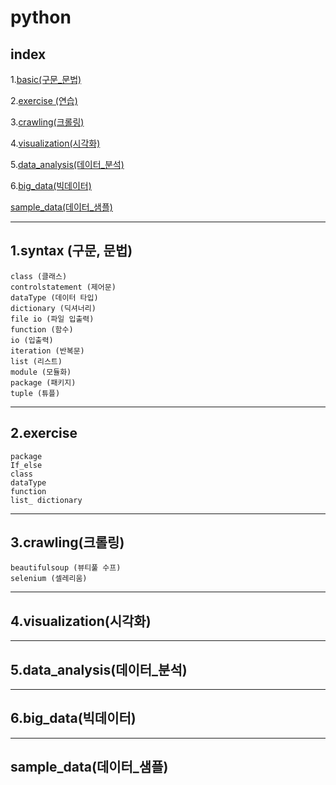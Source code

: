 # **python**
## index
  1.[basic(구문_문법)](1.basic(구문_문법))<br>
  
  2.[exercise (연습)](2.exercise)<br>
  
  3.[crawling(크롤링)](3.crawling(크롤링))<br>
  
  4.[visualization(시각화)](4.visualization(시각화))<br>
  
  5.[data_analysis(데이터_분석)](5.data_analysis(데이터_분석))<br>
  
  6.[big_data(빅데이터)](6.big_data(빅데이터))<br>
  
  [sample_data(데이터_샘플)](sample_data(데이터_샘플))<br>

---
## 1.syntax (구문, 문법)

    class (클래스)
    controlstatement (제어문)
    dataType (데이터 타입)
    dictionary (딕셔너리)
    file io (파일 입출력)
    function (함수)
    io (입출력)
    iteration (반복문)
    list (리스트)
    module (모듈화)
    package (패키지)
    tuple (튜플)
---
## 2.exercise

    package
    If_else
    class
    dataType
    function
    list_ dictionary
---    
## 3.crawling(크롤링)

    beautifulsoup (뷰티풀 수프)
    selenium (셀레리움)
---    
## 4.visualization(시각화)
---    
## 5.data_analysis(데이터_분석)
---    
## 6.big_data(빅데이터)
---    
## sample_data(데이터_샘플)
